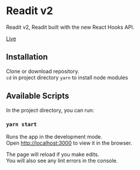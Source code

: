 # Readit v2

Readit v2, Readit built with the new React Hooks API.

[Live](https://charleswcho.github.io/readit-v2/)

## Installation

Clone or download repository.<br>
`cd` in project directory
`yarn` to install node modules

## Available Scripts

In the project directory, you can run:

### `yarn start`

Runs the app in the development mode.<br>
Open [http://localhost:3000](http://localhost:3000) to view it in the browser.

The page will reload if you make edits.<br>
You will also see any lint errors in the console.
